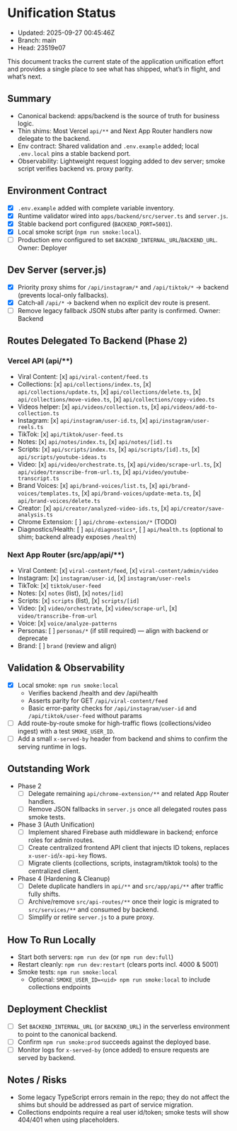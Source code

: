# Unification Status

- Updated: 2025-09-27 00:45:46Z
- Branch: main
- Head: 23519e07

This document tracks the current state of the application unification effort and provides a single place to see what has shipped, what’s in flight, and what’s next.

## Summary
- Canonical backend: apps/backend is the source of truth for business logic.
- Thin shims: Most Vercel `api/**` and Next App Router handlers now delegate to the backend.
- Env contract: Shared validation and `.env.example` added; local `.env.local` pins a stable backend port.
- Observability: Lightweight request logging added to dev server; smoke script verifies backend vs. proxy parity.

## Environment Contract
- [x] `.env.example` added with complete variable inventory.
- [x] Runtime validator wired into `apps/backend/src/server.ts` and `server.js`.
- [x] Stable backend port configured (`BACKEND_PORT=5001`).
- [x] Local smoke script (`npm run smoke:local`).
- [ ] Production env configured to set `BACKEND_INTERNAL_URL`/`BACKEND_URL`. Owner: Deployer

## Dev Server (server.js)
- [x] Priority proxy shims for `/api/instagram/*` and `/api/tiktok/*` → backend (prevents local-only fallbacks).
- [x] Catch‑all `/api/*` → backend when no explicit dev route is present.
- [ ] Remove legacy fallback JSON stubs after parity is confirmed. Owner: Backend

## Routes Delegated To Backend (Phase 2)

### Vercel API (api/**)
- Viral Content: [x] `api/viral-content/feed.ts`
- Collections: [x] `api/collections/index.ts`, [x] `api/collections/update.ts`, [x] `api/collections/delete.ts`, [x] `api/collections/move-video.ts`, [x] `api/collections/copy-video.ts`
- Videos helper: [x] `api/videos/collection.ts`, [x] `api/videos/add-to-collection.ts`
- Instagram: [x] `api/instagram/user-id.ts`, [x] `api/instagram/user-reels.ts`
- TikTok: [x] `api/tiktok/user-feed.ts`
- Notes: [x] `api/notes/index.ts`, [x] `api/notes/[id].ts`
- Scripts: [x] `api/scripts/index.ts`, [x] `api/scripts/[id].ts`, [x] `api/scripts/youtube-ideas.ts`
- Video: [x] `api/video/orchestrate.ts`, [x] `api/video/scrape-url.ts`, [x] `api/video/transcribe-from-url.ts`, [x] `api/video/youtube-transcript.ts`
- Brand Voices: [x] `api/brand-voices/list.ts`, [x] `api/brand-voices/templates.ts`, [x] `api/brand-voices/update-meta.ts`, [x] `api/brand-voices/delete.ts`
- Creator: [x] `api/creator/analyzed-video-ids.ts`, [x] `api/creator/save-analysis.ts`
- Chrome Extension: [ ] `api/chrome-extension/*` (TODO)
- Diagnostics/Health: [ ] `api/diagnostics*`, [ ] `api/health.ts` (optional to shim; backend already exposes `/health`)

### Next App Router (src/app/api/**)
- Viral Content: [x] `viral-content/feed`, [x] `viral-content/admin/video`
- Instagram: [x] `instagram/user-id`, [x] `instagram/user-reels`
- TikTok: [x] `tiktok/user-feed`
- Notes: [x] `notes` (list), [x] `notes/[id]`
- Scripts: [x] `scripts` (list), [x] `scripts/[id]`
- Video: [x] `video/orchestrate`, [x] `video/scrape-url`, [x] `video/transcribe-from-url`
- Voice: [x] `voice/analyze-patterns`
- Personas: [ ] `personas/*` (if still required) — align with backend or deprecate
- Brand: [ ] `brand` (review and align)

## Validation & Observability
- [x] Local smoke: `npm run smoke:local`
  - Verifies backend /health and dev /api/health
  - Asserts parity for GET `/api/viral-content/feed`
  - Basic error-parity checks for `/api/instagram/user-id` and `/api/tiktok/user-feed` without params
- [ ] Add route-by-route smoke for high-traffic flows (collections/video ingest) with a test `SMOKE_USER_ID`.
- [ ] Add a small `x-served-by` header from backend and shims to confirm the serving runtime in logs.

## Outstanding Work
- Phase 2
  - [ ] Delegate remaining `api/chrome-extension/**` and related App Router handlers.
  - [ ] Remove JSON fallbacks in `server.js` once all delegated routes pass smoke tests.
- Phase 3 (Auth Unification)
  - [ ] Implement shared Firebase auth middleware in backend; enforce roles for admin routes.
  - [ ] Create centralized frontend API client that injects ID tokens, replaces `x-user-id`/`x-api-key` flows.
  - [ ] Migrate clients (collections, scripts, instagram/tiktok tools) to the centralized client.
- Phase 4 (Hardening & Cleanup)
  - [ ] Delete duplicate handlers in `api/**` and `src/app/api/**` after traffic fully shifts.
  - [ ] Archive/remove `src/api-routes/**` once their logic is migrated to `src/services/**` and consumed by backend.
  - [ ] Simplify or retire `server.js` to a pure proxy.

## How To Run Locally
- Start both servers: `npm run dev` (or `npm run dev:full`)
- Restart cleanly: `npm run dev:restart` (clears ports incl. 4000 & 5001)
- Smoke tests: `npm run smoke:local`
  - Optional: `SMOKE_USER_ID=<uid> npm run smoke:local` to include collections endpoints

## Deployment Checklist
- [ ] Set `BACKEND_INTERNAL_URL` (or `BACKEND_URL`) in the serverless environment to point to the canonical backend.
- [ ] Confirm `npm run smoke:prod` succeeds against the deployed base.
- [ ] Monitor logs for `x-served-by` (once added) to ensure requests are served by backend.

## Notes / Risks
- Some legacy TypeScript errors remain in the repo; they do not affect the shims but should be addressed as part of service migration.
- Collections endpoints require a real user id/token; smoke tests will show 404/401 when using placeholders.

